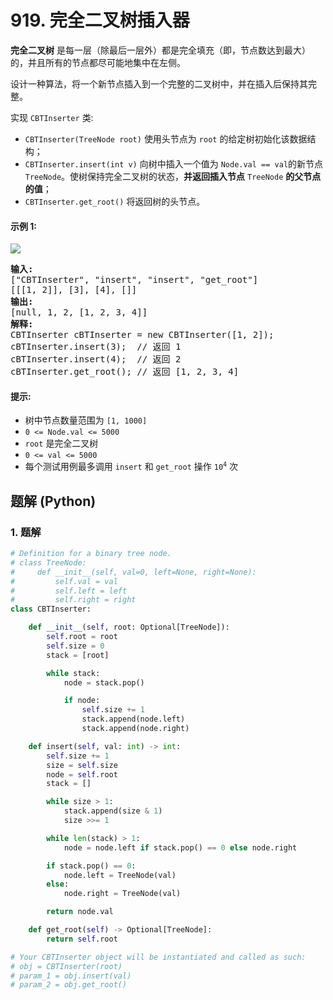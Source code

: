 # 919. 完全二叉树插入器
**完全二叉树** 是每一层（除最后一层外）都是完全填充（即，节点数达到最大）的，并且所有的节点都尽可能地集中在左侧。

设计一种算法，将一个新节点插入到一个完整的二叉树中，并在插入后保持其完整。

实现 `CBTInserter` 类:
* `CBTInserter(TreeNode root)` 使用头节点为 `root` 的给定树初始化该数据结构；
* `CBTInserter.insert(int v)`  向树中插入一个值为 `Node.val == val`的新节点 `TreeNode`。使树保持完全二叉树的状态，**并返回插入节点** `TreeNode` **的父节点的值**；
* `CBTInserter.get_root()` 将返回树的头节点。

#### 示例 1:
![](https://assets.leetcode.com/uploads/2021/08/03/lc-treeinsert.jpg)
<pre>
<strong>输入:</strong>
["CBTInserter", "insert", "insert", "get_root"]
[[[1, 2]], [3], [4], []]
<strong>输出:</strong>
[null, 1, 2, [1, 2, 3, 4]]
<strong>解释:</strong>
CBTInserter cBTInserter = new CBTInserter([1, 2]);
cBTInserter.insert(3);  // 返回 1
cBTInserter.insert(4);  // 返回 2
cBTInserter.get_root(); // 返回 [1, 2, 3, 4]
</pre>

#### 提示:
* 树中节点数量范围为 `[1, 1000]`
* `0 <= Node.val <= 5000`
* `root` 是完全二叉树
* `0 <= val <= 5000`
* 每个测试用例最多调用 `insert` 和 `get_root` 操作 <code>10<sup>4</sup></code> 次

## 题解 (Python)

### 1. 题解
```Python
# Definition for a binary tree node.
# class TreeNode:
#     def __init__(self, val=0, left=None, right=None):
#         self.val = val
#         self.left = left
#         self.right = right
class CBTInserter:

    def __init__(self, root: Optional[TreeNode]):
        self.root = root
        self.size = 0
        stack = [root]

        while stack:
            node = stack.pop()

            if node:
                self.size += 1
                stack.append(node.left)
                stack.append(node.right)

    def insert(self, val: int) -> int:
        self.size += 1
        size = self.size
        node = self.root
        stack = []

        while size > 1:
            stack.append(size & 1)
            size >>= 1

        while len(stack) > 1:
            node = node.left if stack.pop() == 0 else node.right

        if stack.pop() == 0:
            node.left = TreeNode(val)
        else:
            node.right = TreeNode(val)

        return node.val

    def get_root(self) -> Optional[TreeNode]:
        return self.root

# Your CBTInserter object will be instantiated and called as such:
# obj = CBTInserter(root)
# param_1 = obj.insert(val)
# param_2 = obj.get_root()
```
